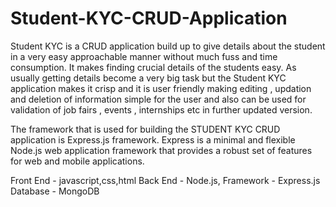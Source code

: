 # Student-KYC-CRUD-Application

Student KYC is a CRUD application build up to give details about the student in a very easy approachable manner without much fuss and time consumption. It makes finding crucial details of the students easy. As usually getting details become a very big task but the Student KYC application makes it crisp and it is user friendly making editing , updation and deletion of information simple for the user and also can be used for validation of job fairs , events , internships etc in further updated version.

The framework that is used for building the STUDENT KYC CRUD application is Express.js framework. Express is a minimal and flexible Node.js web application framework that provides a robust set of features for web and mobile applications.

Front End - javascript,css,html
Back End - Node.js, Framework - Express.js
Database - MongoDB

